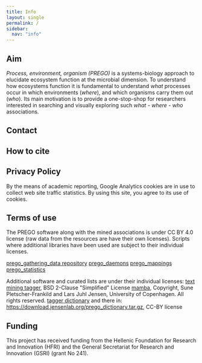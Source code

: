 ```yaml
---
title: Info
layout: single
permalink: /
sidebar:
  nav: "info"
---
```

## Aim

*Process, environment, organism (PREGO)* is a systems-biology approach to elucidate ecosystem function at the microbial dimension. 
To understand how ecosystems function it is fundamental to understand *what* processes occur in which environments (*where*), and which organisms carry them out (*who*).
Its main motivation is to provide a one-stop-shop for researchers interested in searching and visually exploring such *what - where - who* associations.

## Contact



## How to cite



## Privacy Policy
By the means of academic reporting, Google Analytics cookies are in use to collect web site traffic statistics. By using this site, you agree to its use of cookies.

## Terms of use
The PREGO software along with the mined associations is under CC BY 4.0 license (raw data from the resources are have their own licenses). 
Scripts where additional libraries have been used are subject to their individual licenses.

[prego_gathering_data repository](https://github.com/lab42open-team/prego_gathering_data)
[prego_daemons](https://github.com/lab42open-team/prego_daemons)
[prego_mappings](https://github.com/lab42open-team/prego_mappings)
[prego_statistics](https://github.com/lab42open-team/prego_statistics)

Additional software and curated lists are under their individual licenses:
[text mining tagger](https://github.com/larsjuhljensen/tagger), BSD 2-Clause "Simplified" License
[mamba](https://github.com/larsjuhljensen/mamba), Copyright, Sune Pletscher-Frankild and Lars Juhl Jensen, University of Copenhagen. All rights reserved.
[tagger dictionary](https://download.jensenlab.org/) and there in: https://download.jensenlab.org/prego_dictionary.tar.gz, CC-BY license

## Funding
This project has received funding from the Hellenic Foundation for Research and Innovation (HFRI) and the General Secretariat for Research and Innovation (GSRI) (grant No 241).
